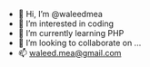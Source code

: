 - 👋 Hi, I’m @waleedmea
- 👀 I’m interested in coding
- 🌱 I’m currently learning PHP
- 💞️ I’m looking to collaborate on ...
- 📫 waleed.mea@gmail.com

<!---
waleedmea/waleedmea is a ✨ special ✨ repository because its `README.md` (this file) appears on your GitHub profile.
You can click the Preview link to take a look at your changes.
--->
